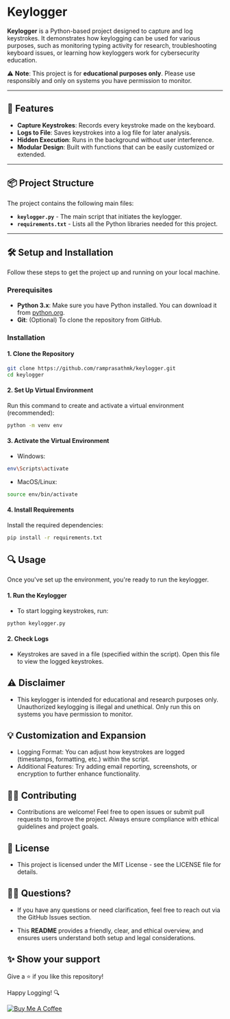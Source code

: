 # Keylogger

**Keylogger** is a Python-based project designed to capture and log keystrokes. It demonstrates how keylogging can be used for various purposes, such as monitoring typing activity for research, troubleshooting keyboard issues, or learning how keyloggers work for cybersecurity education.

⚠️ **Note**: This project is for **educational purposes only**. Please use responsibly and only on systems you have permission to monitor.

---

## 🚀 Features

- **Capture Keystrokes**: Records every keystroke made on the keyboard.
- **Logs to File**: Saves keystrokes into a log file for later analysis.
- **Hidden Execution**: Runs in the background without user interference.
- **Modular Design**: Built with functions that can be easily customized or extended.

---

## 📦 Project Structure

The project contains the following main files:

- **`keylogger.py`** - The main script that initiates the keylogger.
- **`requirements.txt`** - Lists all the Python libraries needed for this project.

---

## 🛠️ Setup and Installation

Follow these steps to get the project up and running on your local machine.

### Prerequisites

- **Python 3.x**: Make sure you have Python installed. You can download it from [python.org](https://www.python.org/downloads/).
- **Git**: (Optional) To clone the repository from GitHub.

### Installation

#### 1. Clone the Repository

```bash
git clone https://github.com/ramprasathmk/keylogger.git
cd keylogger
```

#### 2. Set Up Virtual Environment

Run this command to create and activate a virtual environment (recommended):

```bash
python -m venv env
```

#### 3. Activate the Virtual Environment

- Windows:

```bash
env\Scripts\activate
```

- MacOS/Linux:
```bash
source env/bin/activate
```

#### 4. Install Requirements

Install the required dependencies:

```bash
pip install -r requirements.txt
```

## 🔍 Usage

Once you've set up the environment, you're ready to run the keylogger.

#### 1. Run the Keylogger

- To start logging keystrokes, run:

```bash
python keylogger.py
```

#### 2. Check Logs

- Keystrokes are saved in a file (specified within the script). Open this file to view the logged keystrokes.

## ⚠️ Disclaimer

- This keylogger is intended for educational and research purposes only. Unauthorized keylogging is illegal and unethical. Only run this on systems you have permission to monitor.

## 💡 Customization and Expansion
- Logging Format: You can adjust how keystrokes are logged (timestamps, formatting, etc.) within the script.
- Additional Features: Try adding email reporting, screenshots, or encryption to further enhance functionality.

## 🧑‍💻 Contributing
- Contributions are welcome! Feel free to open issues or submit pull requests to improve the project. Always ensure compliance with ethical guidelines and project goals.

## 📄 License
- This project is licensed under the MIT License - see the LICENSE file for details.

## 🙋‍♂️ Questions?
- If you have any questions or need clarification, feel free to reach out via the GitHub Issues section.

- This **README** provides a friendly, clear, and ethical overview, and ensures users understand both setup and legal considerations.


## ✨ Show your support
Give a ⭐ if you like this repository!

Happy Logging! 🔍

[![Buy Me A Coffee](https://img.shields.io/badge/Buy%20Me%20a%20Coffee-ffdd00?&logo=buy-me-a-coffee&logoColor=black)](#)